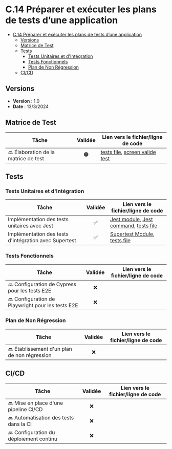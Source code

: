 # C.14 Préparer et exécuter les plans de tests d’une application

- [C.14 Préparer et exécuter les plans de tests d’une application](#c14-préparer-et-exécuter-les-plans-de-tests-dune-application)
  - [Versions](#versions)
  - [Matrice de Test](#matrice-de-test)
  - [Tests](#tests)
    - [Tests Unitaires et d'Intégration](#tests-unitaires-et-dintégration)
    - [Tests Fonctionnels](#tests-fonctionnels)
    - [Plan de Non Régression](#plan-de-non-régression)
  - [CI/CD](#cicd)

## Versions

- **Version** : 1.0
- **Date** : 13/3/2024

## Matrice de Test

| Tâche                                 | Validée | Lien vers le fichier/ligne de code |
| ------------------------------------- | :-----: | ---------------------------------- |
| 🔜 Élaboration de la matrice de test |   🟠     |[tests file](https://github.com/Cynthia-Cyber-Code/NodeJS/blob/0033700a12c50bddef73d765e9df0ab0ff790c23/__test__/app.test.js), [screen valide test](https://github.com/Cynthia-Cyber-Code/NodeJS/blob/0033700a12c50bddef73d765e9df0ab0ff790c23/docs/Screens/Screen%20Test%20validated.png)|

## Tests

### Tests Unitaires et d'Intégration

| Tâche                                                 | Validée | Lien vers le fichier/ligne de code |
| ----------------------------------------------------- | :-----: | ---------------------------------- |
| Implémentation des tests unitaires avec Jest          |   ✅    |[Jest module](https://github.com/Cynthia-Cyber-Code/NodeJS/blob/0033700a12c50bddef73d765e9df0ab0ff790c23/package.json#L33), [Jest command](https://github.com/Cynthia-Cyber-Code/NodeJS/blob/0033700a12c50bddef73d765e9df0ab0ff790c23/package.json#L8), [tests file](https://github.com/Cynthia-Cyber-Code/NodeJS/blob/0033700a12c50bddef73d765e9df0ab0ff790c23/__test__/app.test.js)|
| Implémentation des tests d'intégration avec Supertest |   ✅    |[Supertest Module](https://github.com/Cynthia-Cyber-Code/NodeJS/blob/0033700a12c50bddef73d765e9df0ab0ff790c23/package.json#L36), [tests file](https://github.com/Cynthia-Cyber-Code/NodeJS/blob/0033700a12c50bddef73d765e9df0ab0ff790c23/__test__/app.test.js)|

### Tests Fonctionnels

| Tâche                                              | Validée | Lien vers le fichier/ligne de code |
| -------------------------------------------------- | :-----: | ---------------------------------- |
| 🔜 Configuration de Cypress pour les tests E2E    |   ❌    |                                    |
| 🔜 Configuration de Playwright pour les tests E2E |   ❌    |                                    |

### Plan de Non Régression

| Tâche                                         | Validée | Lien vers le fichier/ligne de code |
| --------------------------------------------- | :-----: | ---------------------------------- |
| 🔜 Établissement d'un plan de non régression |   ❌    |                                    |

## CI/CD

| Tâche                                    | Validée | Lien vers le fichier/ligne de code |
| ---------------------------------------- | :-----: | ---------------------------------- |
| 🔜 Mise en place d'une pipeline CI/CD   |   ❌    |                                    |
| 🔜 Automatisation des tests dans la CI  |   ❌    |                                    |
| 🔜 Configuration du déploiement continu |   ❌    |                                    |
